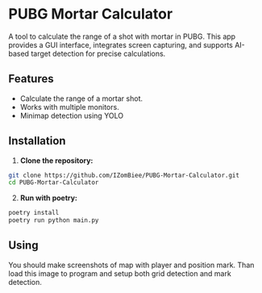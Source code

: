 # PUBG Mortar Calculator

A tool to calculate the range of a shot with mortar in PUBG. This app provides a GUI interface, integrates screen capturing, and supports AI-based target detection for precise calculations.

## Features

- Calculate the range of a mortar shot.
- Works with multiple monitors.
- Minimap detection using YOLO

## Installation

1. **Clone the repository:**

```bash
git clone https://github.com/IZomBiee/PUBG-Mortar-Calculator.git
cd PUBG-Mortar-Calculator
```

2. **Run with poetry:**
```bash
poetry install
poetry run python main.py
```

## Using
You should make screenshots of map with player and position mark. Than load this image to program and setup both grid detection and mark detection.